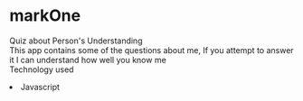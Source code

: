 # markOne
Quiz about Person's Understanding<br>
This app contains some of the questions about me, If you attempt to answer it I can understand how well you know me<br>
Technology used
<li>Javascript</li>
